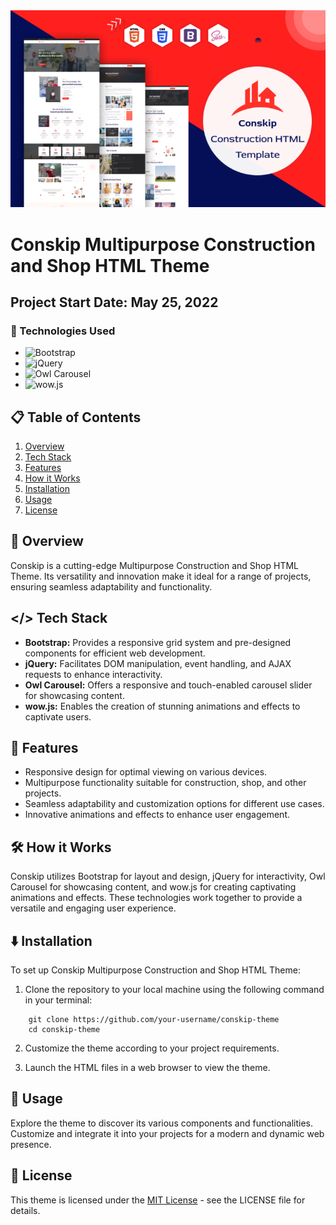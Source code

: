 <div align="center">
  <img src="https://raw.githubusercontent.com/theaminuldev/conskip-html/main/assets/images/banner.webp" alt="Conskip Theme Banner">
</div>

# Conskip Multipurpose Construction and Shop HTML Theme

## Project Start Date: May 25, 2022

### 🚀 Technologies Used

- ![Bootstrap](https://img.shields.io/badge/Bootstrap-563D7C?style=for-the-badge&logo=bootstrap&logoColor=white)
- ![jQuery](https://img.shields.io/badge/jQuery-0769AD?style=for-the-badge&logo=jquery&logoColor=white)
- ![Owl Carousel](https://img.shields.io/badge/Owl_Carousel-2496ED?style=for-the-badge&logo=owlcarousel&logoColor=white)
- ![wow.js](https://img.shields.io/badge/wow.js-000000?style=for-the-badge&logoColor=white)

## 📋 Table of Contents

1. [Overview](#overview)
2. [Tech Stack](#tech-stack)
3. [Features](#features)
4. [How it Works](#how-it-works)
5. [Installation](#installation)
6. [Usage](#usage)
7. [License](#license)

## 📜 Overview

Conskip is a cutting-edge Multipurpose Construction and Shop HTML Theme. Its versatility and innovation make it ideal for a range of projects, ensuring seamless adaptability and functionality.

## </> Tech Stack

- **Bootstrap:** Provides a responsive grid system and pre-designed components for efficient web development.
- **jQuery:** Facilitates DOM manipulation, event handling, and AJAX requests to enhance interactivity.
- **Owl Carousel:** Offers a responsive and touch-enabled carousel slider for showcasing content.
- **wow.js:** Enables the creation of stunning animations and effects to captivate users.

## 👀 Features

- Responsive design for optimal viewing on various devices.
- Multipurpose functionality suitable for construction, shop, and other projects.
- Seamless adaptability and customization options for different use cases.
- Innovative animations and effects to enhance user engagement.

## 🛠️ How it Works

Conskip utilizes Bootstrap for layout and design, jQuery for interactivity, Owl Carousel for showcasing content, and wow.js for creating captivating animations and effects. These technologies work together to provide a versatile and engaging user experience.

## ⬇️ Installation

To set up Conskip Multipurpose Construction and Shop HTML Theme:

1. Clone the repository to your local machine using the following command in your terminal:
```
	git clone https://github.com/your-username/conskip-theme
	cd conskip-theme
```

2. Customize the theme according to your project requirements.

3. Launch the HTML files in a web browser to view the theme.

## 🤸 Usage

Explore the theme to discover its various components and functionalities. Customize and integrate it into your projects for a modern and dynamic web presence.

## 📄 License

This theme is licensed under the [MIT License](LICENSE) - see the LICENSE file for details.

